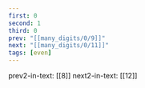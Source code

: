 ```yaml
---
first: 0
second: 1
third: 0
prev: "[[many_digits/0/9]]"
next: "[[many_digits/0/11]]"
tags: [even]
---
```

prev2-in-text: [[8]]
next2-in-text: [[12]]
